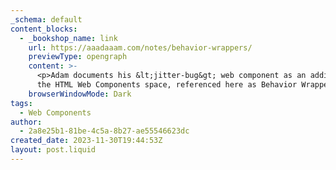 ```yaml
---
_schema: default
content_blocks:
  - _bookshop_name: link
    url: https://aaadaaam.com/notes/behavior-wrappers/
    previewType: opengraph
    content: >-
      <p>Adam documents his &lt;jitter-bug&gt; web component as an addition to
      the HTML Web Components space, referenced here as Behavior Wrappers.</p>
    browserWindowMode: Dark
tags:
  - Web Components
author:
  - 2a8e25b1-81be-4c5a-8b27-ae55546623dc
created_date: 2023-11-30T19:44:53Z
layout: post.liquid
---
```

